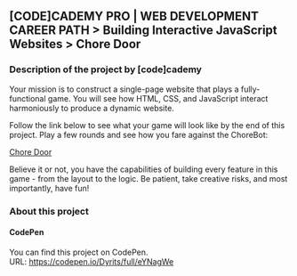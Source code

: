## [CODE]CADEMY PRO | WEB DEVELOPMENT CAREER PATH > Building Interactive JavaScript Websites > Chore Door
### Description of the project by [code]cademy
Your mission is to construct a single-page website that plays a fully-functional game. You will see how HTML, CSS, and JavaScript interact harmoniously to produce a dynamic website.

Follow the link below to see what your game will look like by the end of this project. Play a few rounds and see how you fare against the ChoreBot:

[Chore Door](https://s3.amazonaws.com/codecademy-content/projects/chore-door/chore-door-final/index.html)

Believe it or not, you have the capabilities of building every feature in this game - from the layout to the logic. Be patient, take creative risks, and most importantly, have fun!

### About this project
#### CodePen
You can find this project on CodePen.  
URL: https://codepen.io/Dyrits/full/eYNagWe


